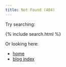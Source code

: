 ```yaml
---
title: Not Found (404) 
---
```


Try searching:

{% include search.html %}

Or looking here: 

- [home](/)
- [blog index](/blog)
